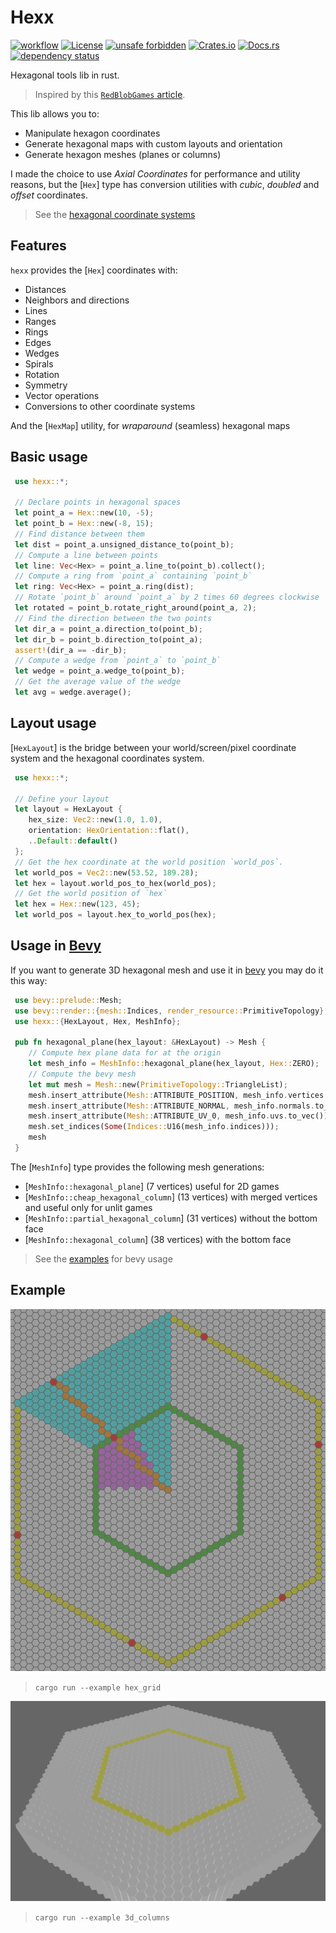 <!-- cargo-sync-readme start -->

 # Hexx

 [![workflow](https://github.com/ManevilleF/hexx/actions/workflows/rust.yml/badge.svg)](https://github.com/ManevilleF/hexx/actions/workflows/rust.yml)
 [![License](https://img.shields.io/badge/License-Apache_2.0-blue.svg)](./LICENSE)
 [![unsafe forbidden](https://img.shields.io/badge/unsafe-forbidden-success.svg)](https://github.com/rust-secure-code/safety-dance/)
 [![Crates.io](https://img.shields.io/crates/v/hexx.svg)](https://crates.io/crates/hexx)
 [![Docs.rs](https://docs.rs/hexx/badge.svg)](https://docs.rs/hexx)
 [![dependency status](https://deps.rs/crate/hexx/0.4.2/status.svg)](https://deps.rs/crate/hexx)

 Hexagonal tools lib in rust.

 > Inspired by this [`RedBlobGames` article](https://www.redblobgames.com/grids/hexagons/implementation.html).

 This lib allows you to:
 - Manipulate hexagon coordinates
 - Generate hexagonal maps with custom layouts and orientation
 - Generate hexagon meshes (planes or columns)

 I made the choice to use *Axial Coordinates* for performance and utility reasons,
 but the [`Hex`] type has conversion utilities with *cubic*, *doubled* and *offset* coordinates.

 > See the [hexagonal coordinate systems](https://www.redblobgames.com/grids/hexagons/#coordinates)

 ## Features

 `hexx` provides the [`Hex`] coordinates with:
 - Distances
 - Neighbors and directions
 - Lines
 - Ranges
 - Rings
 - Edges
 - Wedges
 - Spirals
 - Rotation
 - Symmetry
 - Vector operations
 - Conversions to other coordinate systems

 And the [`HexMap`] utility, for *wraparound* (seamless) hexagonal maps

 ## Basic usage

```rust
 use hexx::*;

 // Declare points in hexagonal spaces
 let point_a = Hex::new(10, -5);
 let point_b = Hex::new(-8, 15);
 // Find distance between them
 let dist = point_a.unsigned_distance_to(point_b);
 // Compute a line between points
 let line: Vec<Hex> = point_a.line_to(point_b).collect();
 // Compute a ring from `point_a` containing `point_b`
 let ring: Vec<Hex> = point_a.ring(dist);
 // Rotate `point_b` around `point_a` by 2 times 60 degrees clockwise
 let rotated = point_b.rotate_right_around(point_a, 2);
 // Find the direction between the two points
 let dir_a = point_a.direction_to(point_b);
 let dir_b = point_b.direction_to(point_a);
 assert!(dir_a == -dir_b);
 // Compute a wedge from `point_a` to `point_b`
 let wedge = point_a.wedge_to(point_b);
 // Get the average value of the wedge
 let avg = wedge.average();
```

 ## Layout usage

 [`HexLayout`] is the bridge between your world/screen/pixel coordinate system and the hexagonal
 coordinates system.

```rust
 use hexx::*;

 // Define your layout
 let layout = HexLayout {
    hex_size: Vec2::new(1.0, 1.0),
    orientation: HexOrientation::flat(),
    ..Default::default()
 };
 // Get the hex coordinate at the world position `world_pos`.
 let world_pos = Vec2::new(53.52, 189.28);
 let hex = layout.world_pos_to_hex(world_pos);
 // Get the world position of `hex`
 let hex = Hex::new(123, 45);
 let world_pos = layout.hex_to_world_pos(hex);
```

 ## Usage in [Bevy](https://bevyengine.org/)

 If you want to generate 3D hexagonal mesh and use it in [bevy](bevyengine.org) you may do it this way:

```rust
 use bevy::prelude::Mesh;
 use bevy::render::{mesh::Indices, render_resource::PrimitiveTopology};
 use hexx::{HexLayout, Hex, MeshInfo};

 pub fn hexagonal_plane(hex_layout: &HexLayout) -> Mesh {
    // Compute hex plane data for at the origin
    let mesh_info = MeshInfo::hexagonal_plane(hex_layout, Hex::ZERO);
    // Compute the bevy mesh
    let mut mesh = Mesh::new(PrimitiveTopology::TriangleList);
    mesh.insert_attribute(Mesh::ATTRIBUTE_POSITION, mesh_info.vertices.to_vec());
    mesh.insert_attribute(Mesh::ATTRIBUTE_NORMAL, mesh_info.normals.to_vec());
    mesh.insert_attribute(Mesh::ATTRIBUTE_UV_0, mesh_info.uvs.to_vec());
    mesh.set_indices(Some(Indices::U16(mesh_info.indices)));
    mesh
 }
```

 The [`MeshInfo`] type provides the following mesh generations:
 - [`MeshInfo::hexagonal_plane`] (7 vertices) useful for 2D games
 - [`MeshInfo::cheap_hexagonal_column`] (13 vertices) with merged vertices and useful only for
 unlit games
 - [`MeshInfo::partial_hexagonal_column`] (31 vertices) without the bottom face
 - [`MeshInfo::hexagonal_column`] (38 vertices) with the bottom face

<!-- cargo-sync-readme end -->

> See the [examples](examples) for bevy usage

 ## Example

 ![example](docs/hex_grid.png?)

 > `cargo run --example hex_grid`

 ![example](docs/3d_columns.png?)

 > `cargo run --example 3d_columns`
